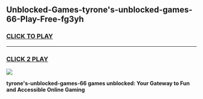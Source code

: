 
## Unblocked-Games-tyrone's-unblocked-games-66-Play-Free-fg3yh
<h3>
<a href="https://premium76.site?title=tyrone's-unblocked-games-66&ref=23A">CLICK TO PLAY</a></h3>
<hr>

<h3>
<a href="https://premium76.site?title=tyrone's-unblocked-games-66&ref=23A">CLICK 2 PLAY</a>
  
</h3>

<a href="https://premium76.site?title=tyrone's-unblocked-games-66&ref=23A"><img src="https://clearcache.store/games.png"></a>


**tyrone's-unblocked-games-66 games unblocked: Your Gateway to Fun and Accessible Online Gaming**
